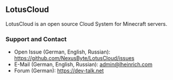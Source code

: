 ## LotusCloud

LotusCloud is an open source Cloud System for Minecraft servers.

### Support and Contact
- Open Issue (German, English, Russian): https://github.com/NexusByte/LotusCloud/issues
- E-Mail (German, English, Russian): admin@lheinrich.com
- Forum (German): https://dev-talk.net
